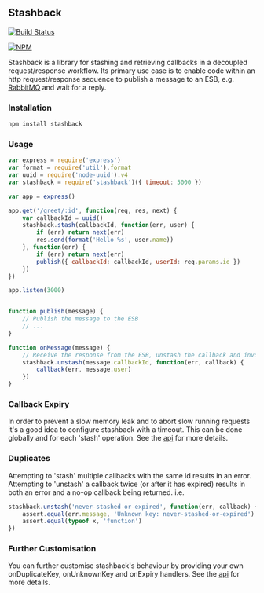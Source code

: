 ## Stashback
[![Build Status](https://travis-ci.org/guidesmiths/stashback.svg?branch=master)](https://travis-ci.org/guidesmiths/stashback)

[![NPM](https://nodei.co/npm/stashback.png?downloads=true)](https://nodei.co/npm/stashback/)

Stashback is a library for stashing and retrieving callbacks in a decoupled request/response workflow. Its primary use case is to enable code within an http request/response sequence to publish a message to an ESB, e.g. [RabbitMQ](http://www.rabbitmq.com/) and wait for a reply.

### Installation
```bash
npm install stashback
```

### Usage
```js
var express = require('express')
var format = require('util').format
var uuid = require('node-uuid').v4
var stashback = require('stashback')({ timeout: 5000 })

var app = express()

app.get('/greet/:id', function(req, res, next) {
    var callbackId = uuid()
    stashback.stash(callbackId, function(err, user) {
        if (err) return next(err)
        res.send(format('Hello %s', user.name))
    }, function(err) {
        if (err) return next(err)
        publish({ callbackId: callbackId, userId: req.params.id })
    })
})

app.listen(3000)


function publish(message) {
    // Publish the message to the ESB
    // ...
}

function onMessage(message) {
    // Receive the response from the ESB, unstash the callback and invoke it with the message data
    stashback.unstash(message.callbackId, function(err, callback) {
        callback(err, message.user)
    })
}

```

### Callback Expiry
In order to prevent a slow memory leak and to abort slow running requests it's a good idea to configure stashback with a timeout. This can be done globally and for each 'stash' operation. See the [api](api.md) for more details.


### Duplicates
Attempting to 'stash' multiple callbacks with the same id results in an error. Attempting to 'unstash' a callback twice (or after it has expired) results in both an error and a no-op callback being returned. i.e.

```js
stashback.unstash('never-stashed-or-expired', function(err, callback) {
    assert.equal(err.message, 'Unknown key: never-stashed-or-expired')
    assert.equal(typeof x, 'function')
})
```

### Further Customisation
You can further customise stashback's behaviour by providing your own onDuplicateKey, onUnknownKey and onExpiry handlers. See the [api](api.md) for more details.



